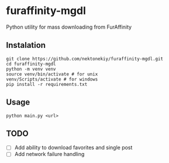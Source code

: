 # furaffinity-mgdl
Python utility for mass downloading from FurAffinity
## Instalation
```
git clone https://github.com/nektonekiy/furaffinity-mgdl.git
cd furaffinity-mgdl
python -m venv venv
source venv/bin/activate # for unix
venv/Scripts/activate # for windows
pip install -r requirements.txt
```
## Usage
```
python main.py <url>
```
## TODO
- [ ] Add ability to download favorites and single post
- [ ] Add network failure handling 
